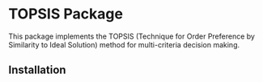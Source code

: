 # TOPSIS Package

This package implements the TOPSIS (Technique for Order Preference by Similarity to Ideal Solution) method for multi-criteria decision making.

## Installation

